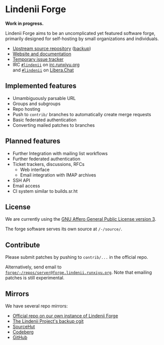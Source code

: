 # Lindenii Forge

**Work in progress.**

Lindenii Forge aims to be an uncomplicated yet featured software forge,
primarily designed for self-hosting by small organizations and individuals.

* [Upstream source repository](https://forge.lindenii.runxiyu.org/forge/-/repos/server/)
  ([backup](https://git.lindenii.runxiyu.org/forge.git/))
* [Website and documentation](https://lindenii.runxiyu.org/forge/)
* [Temporary issue tracker](https://todo.sr.ht/~runxiyu/forge)
* IRC [`#lindenii`](https://webirc.runxiyu.org/kiwiirc/#lindenii)
  on [irc.runxiyu.org](https://irc.runxiyu.org)\
  and [`#lindenii`](https://web.libera.chat/#lindenii)
  on [Libera.Chat](https://libera.chat)

## Implemented features

* Umambiguously parsable URL
* Groups and subgroups
* Repo hosting
* Push to `contrib/` branches to automatically create merge requests
* Basic federated authentication
* Converting mailed patches to branches

## Planned features

* Further Integration with mailing list workflows
* Further federated authentication
* Ticket trackers, discussions, RFCs
  * Web interface
  * Email integration with IMAP archives
* SSH API
* Email access
* CI system similar to builds.sr.ht

## License

We are currently using the
[GNU Affero General Public License version 3](https://www.gnu.org/licenses/agpl-3.0.html).

The forge software serves its own source at `/-/source/`.

## Contribute

Please submit patches by pushing to `contrib/...` in the official repo.

Alternatively, send email to
[`forge/-/repos/server@forge.lindenii.runxiyu.org`](mailto:forge%2F-%2Frepos%2Fserver@forge.lindenii.runxiyu.org).
Note that emailing patches is still experimental.

## Mirrors

We have several repo mirrors:

* [Official repo on our own instance of Lindenii Forge](https://forge.lindenii.runxiyu.org/forge/-/repos/server/)
* [The Lindenii Project's backup cgit](https://git.lindenii.runxiyu.org/forge.git/)
* [SourceHut](https://git.sr.ht/~runxiyu/forge/)
* [Codeberg](https://codeberg.org/lindenii/forge/)
* [GitHub](https://github.com/runxiyu/forge/)

